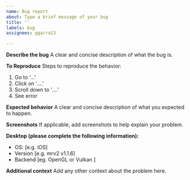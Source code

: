 ```yaml
---
name: Bug report
about: Type a brief message of your bug
title: ''
labels: bug
assignees: ggarra13

---
```


**Describe the bug**
A clear and concise description of what the bug is.

**To Reproduce**
Steps to reproduce the behavior:
1. Go to '...'
2. Click on '....'
3. Scroll down to '....'
4. See error

**Expected behavior**
A clear and concise description of what you expected to happen.

**Screenshots**
If applicable, add screenshots to help explain your problem.

**Desktop (please complete the following information):**
 - OS: [e.g. iOS]
 - Version [e.g. mrv2 v1.1.6]
 - Backend [eg. OpenGL or Vulkan ]

**Additional context**
Add any other context about the problem here.
